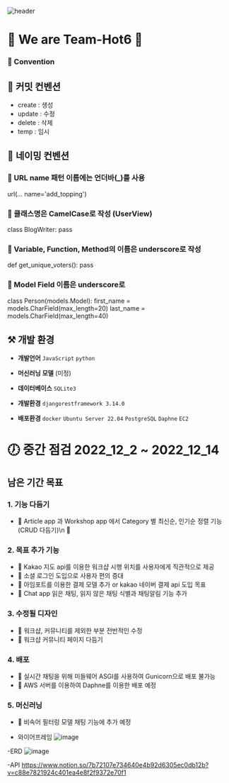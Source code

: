 
![header](https://capsule-render.vercel.app/api?type=waving&color=auto&height=300&section=header&text=🐤Togeduck%&fontSize=90)
# 👋 We are Team-Hot6 👋

### 🤙 Convention
## 📄 커밋 컨벤션
 - create : 생성
 - update : 수정
 - delete : 삭제
 - temp : 임시

## 📄 네이밍 컨벤션

### 🧲 URL name 패턴 이름에는 언더바(_)를 사용
url(...
name='add_topping')

### 🧲 클래스명은 CamelCase로 작성 (UserView)
class BlogWriter:
pass

### 🧲 Variable, Function, Method의 이름은 underscore로 작성
def get_unique_voters():
pass

### 🧲 Model Field 이름은 underscore로 
class Person(models.Model):
first_name = models.CharField(max_length=20)
last_name = models.CharField(max_length=40)

## ⚒ 개발 환경
- **개발언어** 
`JavaScript` `python`

- **머신러닝 모델** 
(미정)

- **데이터베이스** 
`SQLite3`

- **개발환경** 
`djangorestframework 3.14.0`

- **배포환경** 
`docker` `Ubuntu Server 22.04` `PostgreSQL` `Daphne` `EC2`

# 🕖 중간 점검 2022_12_2 ~ 2022_12_14
## 남은 기간 목표
### 1. 기능 다듬기
- 📌 Article app 과 Workshop app 에서 Category 별 최신순, 인기순 정렬 기능(CRUD 다듬기)\n
📌  

### 2. 목표 추가 기능
- 📌 Kakao 지도 api를 이용한 워크샵 시행 위치를 사용자에게 직관적으로 제공
- 📌 소셜 로그인 도입으로 사용자 편의 증대
- 📌 아임포트를 이용한 결제 모델 추가 or kakao 네이버 결제 api 도입 목표
- 📌 Chat app 읽은 채팅, 읽지 않은 채팅 식별과 채팅알림 기능 추가

### 3. 수정될 디자인
- 📌 워크샵, 커뮤니티를 제외한 부분 전반적인 수정
- 📌 워크샵 커뮤니티 페이지 다듬기

### 4. 배포
- 📌 실시간 채팅을 위해 미들웨어 ASGI를 사용하여 Gunicorn으로 배포 불가능
- 📌 AWS 서버를 이용하여 Daphne를 이용한 배포 예정

### 5. 머신러닝
- 📌 비속어 필터링 모델 채팅 기능에 추가 예정
























- 와이어프레임
![image](https://s3-us-west-2.amazonaws.com/secure.notion-static.com/68728092-c939-4531-8b45-ebc866885360/Untitled.png)

-ERD
![image](https://s3-us-west-2.amazonaws.com/secure.notion-static.com/68728092-c939-4531-8b45-ebc866885360/Untitled.png)

-API
 https://www.notion.so/7b72107e734640e4b92d6305ec0db12b?v=c88e7821924c401ea4e8f2f9372e70f1